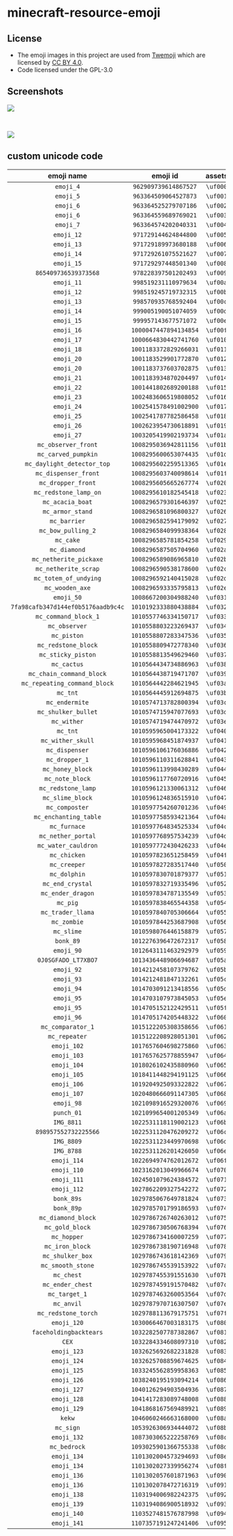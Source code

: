 # minecraft-resource-emoji

## License

* The emoji images in this project are used from [Twemoji](https://twemoji.twitter.com/) which are licensed by [CC BY 4.0](https://creativecommons.org/licenses/by/4.0/).
* Code licensed under the GPL-3.0

## Screenshots

![](https://raw.githubusercontent.com/mc-cloud-town/minecraft-resource-emoji/assets/resources/assets/minecraft/textures/font/discord-emoji.png)

<br />

![](https://raw.githubusercontent.com/mc-cloud-town/minecraft-resource-emoji/assets/resources/assets/minecraft/textures/font/twitter-emoji.png)

## custom unicode code

| emoji name | emoji id | **assets** |  str  |  img  |
| :--------: | :------: | :--------: | :---: | :---: |
|`emoji_4`|`962909739614867527`|`\uf000`|``|![](assets/discordEmojis/962909739614867527.png)|
|`emoji_5`|`963364509064527873`|`\uf001`|``|![](assets/discordEmojis/963364509064527873.png)|
|`emoji_6`|`963364525279707186`|`\uf002`|``|![](assets/discordEmojis/963364525279707186.png)|
|`emoji_6`|`963364559689769021`|`\uf003`|``|![](assets/discordEmojis/963364559689769021.png)|
|`emoji_7`|`963364574202040331`|`\uf004`|``|![](assets/discordEmojis/963364574202040331.png)|
|`emoji_12`|`971729144624844800`|`\uf005`|``|![](assets/discordEmojis/971729144624844800.png)|
|`emoji_13`|`971729189973680188`|`\uf006`|``|![](assets/discordEmojis/971729189973680188.png)|
|`emoji_14`|`971729261075521627`|`\uf007`|``|![](assets/discordEmojis/971729261075521627.png)|
|`emoji_15`|`971729297448501340`|`\uf008`|``|![](assets/discordEmojis/971729297448501340.png)|
|`865409736539373568`|`978228397501202493`|`\uf009`|``|![](assets/discordEmojis/978228397501202493.png)|
|`emoji_11`|`998519231110979634`|`\uf00a`|``|![](assets/discordEmojis/998519231110979634.png)|
|`emoji_12`|`998519245719732315`|`\uf00b`|``|![](assets/discordEmojis/998519245719732315.png)|
|`emoji_13`|`998570935768592404`|`\uf00c`|``|![](assets/discordEmojis/998570935768592404.png)|
|`emoji_14`|`999005190051074059`|`\uf00d`|``|![](assets/discordEmojis/999005190051074059.png)|
|`emoji_15`|`999957143677571072`|`\uf00e`|``|![](assets/discordEmojis/999957143677571072.png)|
|`emoji_16`|`1000047447894134854`|`\uf00f`|``|![](assets/discordEmojis/1000047447894134854.png)|
|`emoji_17`|`1000664830442741760`|`\uf010`|``|![](assets/discordEmojis/1000664830442741760.png)|
|`emoji_18`|`1001183372829266031`|`\uf011`|``|![](assets/discordEmojis/1001183372829266031.png)|
|`emoji_20`|`1001183529901772870`|`\uf012`|``|![](assets/discordEmojis/1001183529901772870.png)|
|`emoji_20`|`1001183737603702875`|`\uf013`|``|![](assets/discordEmojis/1001183737603702875.png)|
|`emoji_21`|`1001183934870204497`|`\uf014`|``|![](assets/discordEmojis/1001183934870204497.png)|
|`emoji_22`|`1001441802689200188`|`\uf015`|``|![](assets/discordEmojis/1001441802689200188.png)|
|`emoji_23`|`1002483606519808052`|`\uf016`|``|![](assets/discordEmojis/1002483606519808052.png)|
|`emoji_24`|`1002541578491002900`|`\uf017`|``|![](assets/discordEmojis/1002541578491002900.png)|
|`emoji_25`|`1002541787782586458`|`\uf018`|``|![](assets/discordEmojis/1002541787782586458.png)|
|`emoji_26`|`1002623954730618891`|`\uf019`|``|![](assets/discordEmojis/1002623954730618891.png)|
|`emoji_27`|`1003205419902193734`|`\uf01a`|``|![](assets/discordEmojis/1003205419902193734.png)|
|`mc_observer_front`|`1008295036942811156`|`\uf01b`|``|![](assets/discordEmojis/1008295036942811156.png)|
|`mc_carved_pumpkin`|`1008295600653074435`|`\uf01d`|``|![](assets/discordEmojis/1008295600653074435.png)|
|`mc_daylight_detector_top`|`1008295602259513365`|`\uf01e`|``|![](assets/discordEmojis/1008295602259513365.png)|
|`mc_dispenser_front`|`1008295603740098614`|`\uf01f`|``|![](assets/discordEmojis/1008295603740098614.png)|
|`mc_dropper_front`|`1008295605665267774`|`\uf020`|``|![](assets/discordEmojis/1008295605665267774.png)|
|`mc_redstone_lamp_on`|`1008295610182545418`|`\uf023`|``|![](assets/discordEmojis/1008295610182545418.png)|
|`mc_acacia_boat`|`1008296579301646397`|`\uf025`|``|![](assets/discordEmojis/1008296579301646397.png)|
|`mc_armor_stand`|`1008296581096800327`|`\uf026`|``|![](assets/discordEmojis/1008296581096800327.png)|
|`mc_barrier`|`1008296582594179092`|`\uf027`|``|![](assets/discordEmojis/1008296582594179092.png)|
|`mc_bow_pulling_2`|`1008296584099938364`|`\uf028`|``|![](assets/discordEmojis/1008296584099938364.png)|
|`mc_cake`|`1008296585781854258`|`\uf029`|``|![](assets/discordEmojis/1008296585781854258.png)|
|`mc_diamond`|`1008296587505704960`|`\uf02a`|``|![](assets/discordEmojis/1008296587505704960.png)|
|`mc_netherite_pickaxe`|`1008296589086965810`|`\uf02b`|``|![](assets/discordEmojis/1008296589086965810.png)|
|`mc_netherite_scrap`|`1008296590538178600`|`\uf02c`|``|![](assets/discordEmojis/1008296590538178600.png)|
|`mc_totem_of_undying`|`1008296592140415028`|`\uf02d`|``|![](assets/discordEmojis/1008296592140415028.png)|
|`mc_wooden_axe`|`1008296593335795813`|`\uf02e`|``|![](assets/discordEmojis/1008296593335795813.png)|
|`emoji_50`|`1008667200304988240`|`\uf031`|``|![](assets/discordEmojis/1008667200304988240.png)|
|`7fa98cafb347d144ef0b5176aadb9c4c`|`1010192333880438884`|`\uf032`|``|![](assets/discordEmojis/1010192333880438884.png)|
|`mc_command_block_1`|`1010557746334150717`|`\uf033`|``|![](assets/discordEmojis/1010557746334150717.png)|
|`mc_observer`|`1010558803223269437`|`\uf034`|``|![](assets/discordEmojis/1010558803223269437.png)|
|`mc_piston`|`1010558807283347536`|`\uf035`|``|![](assets/discordEmojis/1010558807283347536.png)|
|`mc_redstone_block`|`1010558809472778340`|`\uf036`|``|![](assets/discordEmojis/1010558809472778340.png)|
|`mc_sticky_piston`|`1010558813549629460`|`\uf037`|``|![](assets/discordEmojis/1010558813549629460.png)|
|`mc_cactus`|`1010564434734886963`|`\uf038`|``|![](assets/discordEmojis/1010564434734886963.png)|
|`mc_chain_command_block`|`1010564438719471707`|`\uf039`|``|![](assets/discordEmojis/1010564438719471707.png)|
|`mc_repeating_command_block`|`1010564442284621945`|`\uf03a`|``|![](assets/discordEmojis/1010564442284621945.png)|
|`mc_tnt`|`1010564445912694875`|`\uf03b`|``|![](assets/discordEmojis/1010564445912694875.png)|
|`mc_endermite`|`1010574713782800394`|`\uf03c`|``|![](assets/discordEmojis/1010574713782800394.png)|
|`mc_shulker_bullet`|`1010574715947077693`|`\uf03d`|``|![](assets/discordEmojis/1010574715947077693.png)|
|`mc_wither`|`1010574719474470972`|`\uf03e`|``|![](assets/discordEmojis/1010574719474470972.png)|
|`mc_tnt`|`1010595965004173322`|`\uf040`|``|![](assets/discordEmojis/1010595965004173322.png)|
|`mc_wither_skull`|`1010595968451874937`|`\uf041`|``|![](assets/discordEmojis/1010595968451874937.png)|
|`mc_dispenser`|`1010596106176036886`|`\uf042`|``|![](assets/discordEmojis/1010596106176036886.png)|
|`mc_dropper_1`|`1010596110311628841`|`\uf043`|``|![](assets/discordEmojis/1010596110311628841.png)|
|`mc_honey_block`|`1010596113998430289`|`\uf044`|``|![](assets/discordEmojis/1010596113998430289.png)|
|`mc_note_block`|`1010596117760720916`|`\uf045`|``|![](assets/discordEmojis/1010596117760720916.png)|
|`mc_redstone_lamp`|`1010596121330061312`|`\uf046`|``|![](assets/discordEmojis/1010596121330061312.png)|
|`mc_slime_block`|`1010596124836515910`|`\uf047`|``|![](assets/discordEmojis/1010596124836515910.png)|
|`mc_composter`|`1010597754260701236`|`\uf049`|``|![](assets/discordEmojis/1010597754260701236.png)|
|`mc_enchanting_table`|`1010597758593421364`|`\uf04a`|``|![](assets/discordEmojis/1010597758593421364.png)|
|`mc_furnace`|`1010597764834525334`|`\uf04c`|``|![](assets/discordEmojis/1010597764834525334.png)|
|`mc_nether_portal`|`1010597768957534239`|`\uf04d`|``|![](assets/discordEmojis/1010597768957534239.png)|
|`mc_water_cauldron`|`1010597772430426233`|`\uf04e`|``|![](assets/discordEmojis/1010597772430426233.png)|
|`mc_chicken`|`1010597823651258459`|`\uf04f`|``|![](assets/discordEmojis/1010597823651258459.png)|
|`mc_creeper`|`1010597827283517440`|`\uf050`|``|![](assets/discordEmojis/1010597827283517440.png)|
|`mc_dolphin`|`1010597830701879377`|`\uf051`|``|![](assets/discordEmojis/1010597830701879377.png)|
|`mc_end_crystal`|`1010597832719335496`|`\uf052`|``|![](assets/discordEmojis/1010597832719335496.png)|
|`mc_ender_dragon`|`1010597834787135549`|`\uf053`|``|![](assets/discordEmojis/1010597834787135549.png)|
|`mc_pig`|`1010597838465544358`|`\uf054`|``|![](assets/discordEmojis/1010597838465544358.png)|
|`mc_trader_llama`|`1010597840705306664`|`\uf055`|``|![](assets/discordEmojis/1010597840705306664.png)|
|`mc_zombie`|`1010597844253687908`|`\uf056`|``|![](assets/discordEmojis/1010597844253687908.png)|
|`mc_slime`|`1010598076446158879`|`\uf057`|``|![](assets/discordEmojis/1010598076446158879.png)|
|`bonk_89`|`1012276396472672317`|`\uf058`|``|![](assets/discordEmojis/1012276396472672317.png)|
|`emoji_90`|`1012643111463292979`|`\uf059`|``|![](assets/discordEmojis/1012643111463292979.png)|
|`0J0SGFADO_LT7XBO7`|`1013436448906694687`|`\uf05a`|``|![](assets/discordEmojis/1013436448906694687.png)|
|`emoji_92`|`1014212458107379762`|`\uf05b`|``|![](assets/discordEmojis/1014212458107379762.png)|
|`emoji_93`|`1014212481847132261`|`\uf05c`|``|![](assets/discordEmojis/1014212481847132261.png)|
|`emoji_94`|`1014703091213418556`|`\uf05d`|``|![](assets/discordEmojis/1014703091213418556.png)|
|`emoji_95`|`1014703107973845053`|`\uf05e`|``|![](assets/discordEmojis/1014703107973845053.png)|
|`emoji_95`|`1014705152122429511`|`\uf05f`|``|![](assets/discordEmojis/1014705152122429511.png)|
|`emoji_96`|`1014705174205448322`|`\uf060`|``|![](assets/discordEmojis/1014705174205448322.png)|
|`mc_comparator_1`|`1015122205308358656`|`\uf061`|``|![](assets/discordEmojis/1015122205308358656.png)|
|`mc_repeater`|`1015122208928051301`|`\uf062`|``|![](assets/discordEmojis/1015122208928051301.png)|
|`emoji_102`|`1017657604698275860`|`\uf063`|``|![](assets/discordEmojis/1017657604698275860.png)|
|`emoji_103`|`1017657625778855947`|`\uf064`|``|![](assets/discordEmojis/1017657625778855947.png)|
|`emoji_104`|`1018026102435880960`|`\uf065`|``|![](assets/discordEmojis/1018026102435880960.png)|
|`emoji_105`|`1018411448294191125`|`\uf066`|``|![](assets/discordEmojis/1018411448294191125.png)|
|`emoji_106`|`1019204925093322822`|`\uf067`|``|![](assets/discordEmojis/1019204925093322822.png)|
|`emoji_107`|`1020480666091147305`|`\uf068`|``|![](assets/discordEmojis/1020480666091147305.png)|
|`emoji_98`|`1021098916529320076`|`\uf069`|``|![](assets/discordEmojis/1021098916529320076.png)|
|`punch_01`|`1021099654001205349`|`\uf06a`|``|![](assets/discordEmojis/1021099654001205349.png)|
|`IMG_8811`|`1022531118119002123`|`\uf06b`|``|![](assets/discordEmojis/1022531118119002123.png)|
|`898957552732225566`|`1022531120476209272`|`\uf06c`|``|![](assets/discordEmojis/1022531120476209272.png)|
|`IMG_8809`|`1022531123449970698`|`\uf06d`|``|![](assets/discordEmojis/1022531123449970698.png)|
|`IMG_8788`|`1022531126201426050`|`\uf06e`|``|![](assets/discordEmojis/1022531126201426050.png)|
|`emoji_114`|`1022694974762012672`|`\uf06f`|``|![](assets/discordEmojis/1022694974762012672.png)|
|`emoji_110`|`1023162013049966674`|`\uf070`|``|![](assets/discordEmojis/1023162013049966674.png)|
|`emoji_111`|`1024501079624384572`|`\uf071`|``|![](assets/discordEmojis/1024501079624384572.png)|
|`emoji_112`|`1027862209327542272`|`\uf072`|``|![](assets/discordEmojis/1027862209327542272.png)|
|`bonk_89s`|`1029785067649781824`|`\uf073`|``|![](assets/discordEmojis/1029785067649781824.png)|
|`bonk_89p`|`1029785701799186593`|`\uf074`|``|![](assets/discordEmojis/1029785701799186593.png)|
|`mc_diamond_block`|`1029786726740263012`|`\uf075`|``|![](assets/discordEmojis/1029786726740263012.png)|
|`mc_gold_block`|`1029786730506768394`|`\uf076`|``|![](assets/discordEmojis/1029786730506768394.png)|
|`mc_hopper`|`1029786734160007259`|`\uf077`|``|![](assets/discordEmojis/1029786734160007259.png)|
|`mc_iron_block`|`1029786738190716948`|`\uf078`|``|![](assets/discordEmojis/1029786738190716948.png)|
|`mc_shulker_box`|`1029786743618142369`|`\uf079`|``|![](assets/discordEmojis/1029786743618142369.png)|
|`mc_smooth_stone`|`1029786745539153922`|`\uf07a`|``|![](assets/discordEmojis/1029786745539153922.png)|
|`mc_chest`|`1029787455391551630`|`\uf07b`|``|![](assets/discordEmojis/1029787455391551630.png)|
|`mc_ender_chest`|`1029787459191570482`|`\uf07c`|``|![](assets/discordEmojis/1029787459191570482.png)|
|`mc_target_1`|`1029787463260053564`|`\uf07d`|``|![](assets/discordEmojis/1029787463260053564.png)|
|`mc_anvil`|`1029787970716307507`|`\uf07e`|``|![](assets/discordEmojis/1029787970716307507.png)|
|`mc_redstone_torch`|`1029788113679175751`|`\uf07f`|``|![](assets/discordEmojis/1029788113679175751.png)|
|`emoji_120`|`1030066467003183175`|`\uf080`|``|![](assets/discordEmojis/1030066467003183175.png)|
|`faceholdingbacktears`|`1032282507787382867`|`\uf081`|``|![](assets/discordEmojis/1032282507787382867.png)|
|`CEX`|`1032284334608097310`|`\uf082`|``|![](assets/discordEmojis/1032284334608097310.png)|
|`emoji_123`|`1032625692682231828`|`\uf083`|``|![](assets/discordEmojis/1032625692682231828.png)|
|`emoji_124`|`1032625708859674625`|`\uf084`|``|![](assets/discordEmojis/1032625708859674625.png)|
|`emoji_125`|`1033245562859958363`|`\uf085`|``|![](assets/discordEmojis/1033245562859958363.png)|
|`emoji_126`|`1038240195193094214`|`\uf086`|``|![](assets/discordEmojis/1038240195193094214.png)|
|`emoji_127`|`1040126294903504936`|`\uf087`|``|![](assets/discordEmojis/1040126294903504936.png)|
|`emoji_128`|`1041417283089748008`|`\uf088`|``|![](assets/discordEmojis/1041417283089748008.png)|
|`emoji_129`|`1041868167569489921`|`\uf089`|``|![](assets/discordEmojis/1041868167569489921.png)|
|`kekw`|`1046060246663168000`|`\uf08a`|``|![](assets/discordEmojis/1046060246663168000.png)|
|`mc_sign`|`1053926306934444072`|`\uf08b`|``|![](assets/discordEmojis/1053926306934444072.png)|
|`emoji_132`|`1087303065222258769`|`\uf08c`|``|![](assets/discordEmojis/1087303065222258769.png)|
|`mc_bedrock`|`1093025901366755338`|`\uf08d`|``|![](assets/discordEmojis/1093025901366755338.png)|
|`emoji_134`|`1101302004573294693`|`\uf08e`|``|![](assets/discordEmojis/1101302004573294693.png)|
|`emoji_134`|`1101302027339956274`|`\uf08f`|``|![](assets/discordEmojis/1101302027339956274.png)|
|`emoji_136`|`1101302057601871963`|`\uf090`|``|![](assets/discordEmojis/1101302057601871963.png)|
|`emoji_136`|`1101302078472716319`|`\uf091`|``|![](assets/discordEmojis/1101302078472716319.png)|
|`emoji_138`|`1103194006982242375`|`\uf092`|``|![](assets/discordEmojis/1103194006982242375.png)|
|`emoji_139`|`1103194086900518932`|`\uf093`|``|![](assets/discordEmojis/1103194086900518932.png)|
|`emoji_140`|`1103527481576787998`|`\uf094`|``|![](assets/discordEmojis/1103527481576787998.png)|
|`emoji_141`|`1107357191247241406`|`\uf095`|``|![](assets/discordEmojis/1107357191247241406.png)|
